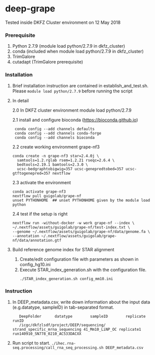# deep-grape

Tested inside DKFZ Cluster environment on 12 May 2018
### Prerequisite
1. Python 2.7.9 (module load python/2.7.9 in dkfz_cluster)
2. conda (included when module load python/2.7.9 in dkfz_cluster)
3. TrimGalore
4. cutadapt (TrimGalore prerequisite)


### Installation
1. Brief installation instruction are contained in establish_and_test.sh. Please ```module load python/2.7.9``` before running the script
2. In detail 
   
   2.0 In DKFZ cluster environment
        module load python/2.7.9

   2.1 install and configure bioconda (https://bioconda.github.io)
   
        conda config --add channels defaults
        conda config --add channels conda-forge
        conda config --add channels bioconda

   2.2 create working environment grape-nf3
   
       conda create -n grape-nf3 star=2.4.0j \
         samtools=1.2.rglab rsem=1.2.21 rseqc=2.6.4 \
         bedtools=2.19.1 bamtools=2.3.0 \
         ucsc-bedgraphtobigwig=357 ucsc-genepredtobed=357 ucsc-gtftogenepred=357 nextflow

   2.3 activate the environment
   
       conda activate grape-nf3
       nextflow pull guigolab/grape-nf
       unset PYTHONHOME  ## unset PYTHONHOME given by the module load python

   2.4 test if the setup is right
   
       nextflow run -without-docker -w work grape-nf --index \
       ~/.nextflow/assets/guigolab/grape-nf/test-index.txt \
       --genome ~/.nextflow/assets/guigolab/grape-nf/data/genome.fa \
       --annotation ~/.nextflow/assets/guigolab/grape-nf/data/annotation.gtf

3. Build reference genome index for STAR alignment
   1. Create/edit configuration file with parameters as shown in config_hg10.ini
   2. Execute STAR_index_generation.sh with the configuration file.
         ```
         ./STAR_index_generation.sh config_mm10.ini
         ```
   


### Instruction
1. In DEEP_metadata.csv, write down information about the input data (e.g.datatype, sampleID) in tab-separated format. 
   ```
      DeepFolder      datatype        sampleID        replicate       runID
      /icgc/dkfzlsdf/project/DEEP/sequencing/ strand_specific_mrna_sequencing 41_Mm10_LiNP_OC replicate1      run140910_SN778_0210_AC533DACXX

   ```

2. Run script to start.
   ```./ihec.rna-seq.processing/call_rna_seq_processing.sh DEEP_metadata.csv``` 

